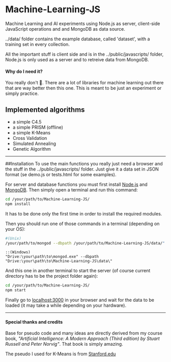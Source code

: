# Machine-Learning-JS
Machine Learning and AI experiments using Node.js as server, client-side JavaScript operations and and MongoDB as data source.

../data/ folder contains the example database, called 'dataset', with a training set in every collection.

All the important stuff is client side and is in the ../public/javascripts/ folder, Node.js is only used as a server and to retreive data from MongoDB.

#### Why do I need it?
You really don't :ghost:. There are a lot of libraries for machine learning out there that are way better then this one. This is meant to be just an experiment or simply practice. 


## Implemented algorithms
* a simple C4.5
* a simple PRISM (offline)
* a simple K-Means
* Cross Validation
* Simulated Annealing
* Genetic Algorithm

***

##Installation
To use the main functions you really just need a browser and the stuff in the ../public/javascripts/ folder.
Just give it a data set in JSON format (se demo.js or tests.html for some examples).

For server and database functions you must first install [Node.js](https://nodejs.org/) and [MongoDB](https://www.mongodb.org/).
Then simply open a terminal and run this command:
```bash
cd /your/path/to/Machine-Learning-JS/
npm install
```
It has to be done only the first time in order to install the required modules.

Then you should run one of those commands in a terminal (depending on your OS):
```bash
#(Unix)
/your/path/to/mongod --dbpath /your/path/to/Machine-Learning-JS/data/"
```
```command
::(Windows)
"Drive:\your\path\to\mongod.exe" --dbpath "Drive:\your\path\to\Machine-Learning-JS\data\"
```
And this one in another terminal to start the server (of course current directory has to be the project folder again):
```bash
cd /your/path/to/Machine-Learning-JS/
npm start
```
Finally go to [localhost:3000](http://localhost:3000) in your browser and wait for the data to be loaded (it may take a while depending on your hardware).

***

#### Special thanks and credits
Base for pseudo code and many ideas are directly derived from my course book,
*"Artificial Intelligence: A Modern Approach (Third edition) by Stuart Russell and Peter Norvig"*.
That book is simply amazing.

The pseudo I used for K-Means is from [Stanford.edu](http://stanford.edu/~cpiech/cs221/handouts/kmeans.html)
